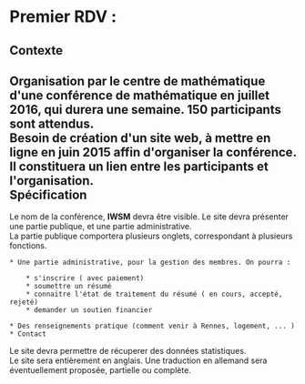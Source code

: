 Premier RDV : 
=============
Contexte
----------
Organisation par le centre de mathématique d'une conférence de mathématique en juillet 2016, qui durera une semaine. 
150 participants sont attendus.    
Besoin de création d'un site web, à mettre en ligne en juin 2015 affin d'organiser la conférence. Il constituera un lien entre 
les participants et l'organisation.       
Spécification
-------------
Le nom de la conférence, **IWSM** devra être visible. 
Le site devra présenter une partie publique, et une partie administrative.    
La partie publique comportera plusieurs onglets, correspondant à plusieurs fonctions.    

	* Une partie administrative, pour la gestion des membres. On pourra :
	
		* s'inscrire ( avec paiement) 
		* soumettre un résumé
		* connaitre l'état de traitement du résumé ( en cours, accepté, rejeté)
		* demander un soutien financier  
		
	* Des renseignements pratique (comment venir à Rennes, logement, ... ) 
	* Contact
	
Le site devra permettre de récuperer des données statistiques.     
Le site sera entièrement en anglais. Une traduction en allemand sera éventuellement proposée, partielle ou complète.
